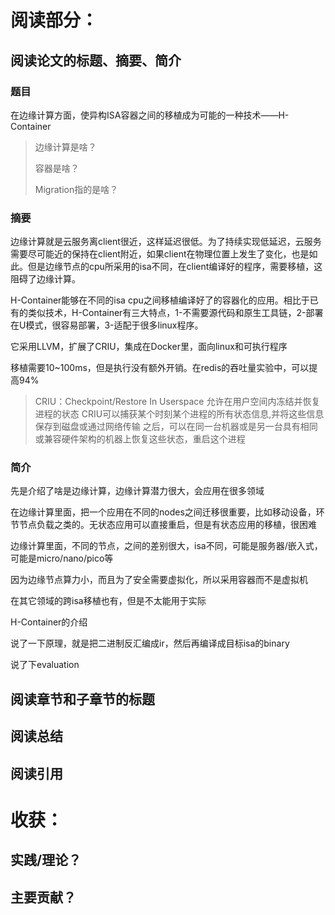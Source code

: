 # **阅读部分：**

## **阅读论文的标题、摘要、简介**

### 题目

在边缘计算方面，使异构ISA容器之间的移植成为可能的一种技术——H-Container

> 边缘计算是啥？
>
> 容器是啥？
>
> Migration指的是啥？

### 摘要

边缘计算就是云服务离client很近，这样延迟很低。为了持续实现低延迟，云服务需要尽可能近的保持在client附近，如果client在物理位置上发生了变化，也是如此。但是边缘节点的cpu所采用的isa不同，在client编译好的程序，需要移植，这阻碍了边缘计算。

H-Container能够在不同的isa cpu之间移植编译好了的容器化的应用。相比于已有的类似技术，H-Container有三大特点，1-不需要源代码和原生工具链，2-部署在U模式，很容易部署，3-适配于很多linux程序。

它采用LLVM，扩展了CRIU，集成在Docker里，面向linux和可执行程序

移植需要10~100ms，但是执行没有额外开销。在redis的吞吐量实验中，可以提高94%

> CRIU：Checkpoint/Restore In Userspace 允许在用户空间内冻结并恢复进程的状态 CRIU可以捕获某个时刻某个进程的所有状态信息,并将这些信息保存到磁盘或通过网络传输 之后，可以在同一台机器或是另一台具有相同或兼容硬件架构的机器上恢复这些状态，重启这个进程

### 简介

先是介绍了啥是边缘计算，边缘计算潜力很大，会应用在很多领域

在边缘计算里面，把一个应用在不同的nodes之间迁移很重要，比如移动设备，环节节点负载之类的。无状态应用可以直接重启，但是有状态应用的移植，很困难

边缘计算里面，不同的节点，之间的差别很大，isa不同，可能是服务器/嵌入式，可能是micro/nano/pico等

因为边缘节点算力小，而且为了安全需要虚拟化，所以采用容器而不是虚拟机

在其它领域的跨isa移植也有，但是不太能用于实际

H-Container的介绍

说了一下原理，就是把二进制反汇编成ir，然后再编译成目标isa的binary

说了下evaluation

## **阅读章节和子章节的标题**


## **阅读总结**



## **阅读引用**

# **收获：**

## **实践/理论？**


## **主要贡献？**
